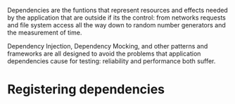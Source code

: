 Dependencies are the funtions that represent resources and effects needed by the application that are  outside if its the control: from networks requests and file system access all the way down to random number generators and the measurement of time.

Dependency Injection, Dependency Mocking, and other patterns and frameworks are all designed to avoid the problems that application dependencies cause for testing: reliability and performance both suffer.





# Registering dependencies